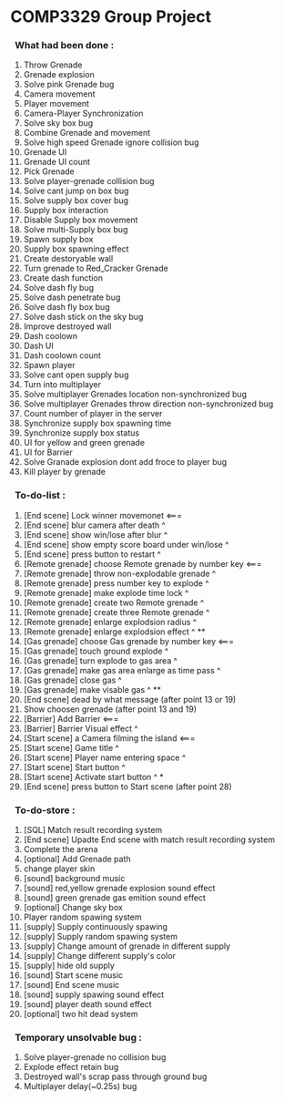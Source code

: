# COMP3329 Group Project
### &nbsp;&nbsp;What had been done :
1. Throw Grenade 
2. Grenade explosion
3. Solve pink Grenade bug
4. Camera movement
5. Player movement
6. Camera-Player Synchronization
7. Solve sky box bug 
8. Combine Grenade and movement
9. Solve high speed Grenade ignore collision bug
10. Grenade UI
11. Grenade UI count
12. Pick Grenade
13. Solve player-grenade collision bug
14. Solve cant jump on box bug
15. Solve supply box cover bug 
16. Supply box interaction
17. Disable Supply box movement
18. Solve multi-Supply box bug
19. Spawn supply box
20. Supply box spawning effect
21. Create destoryable wall
22. Turn grenade to Red_Cracker Grenade
23. Create dash function
24. Solve dash fly bug
25. Solve dash penetrate bug
26. Solve dash fly box bug
27. Solve dash stick on the sky bug
28. Improve destroyed wall
29. Dash coolown
30. Dash UI
31. Dash coolown count
32. Spawn player
33. Solve cant open supply bug
34. Turn into multiplayer
35. Solve multiplayer Grenades location non-synchronized bug 
36. Solve multiplayer Grenades throw direction non-synchronized bug 
37. Count number of player in the server 
38. Synchronize supply box spawning time
39. Synchronize supply box status
40. UI for yellow and green grenade
41. UI for Barrier
42. Solve Granade explosion dont add froce to player bug
43. Kill player by grenade

### &nbsp;&nbsp;To-do-list :
1. [End scene] Lock winner movemonet <===
2. [End scene] blur camera after death ^
3. [End scene] show win/lose after blur ^
4. [End scene] show empty score board under win/lose ^
5. [End scene] press button to restart ^
6. [Remote grenade] choose Remote grenade by number key <===
7. [Remote grenade] throw non-explodable grenade ^
8. [Remote grenade] press number key to explode ^
9. [Remote grenade] make explode time lock ^
10. [Remote grenade] create two Remote grenade ^
11. [Remote grenade] create three Remote grenade ^
12. [Remote grenade] enlarge explodsion radius ^
13. [Remote grenade] enlarge explodsion effect ^ **
14. [Gas grenade] choose Gas grenade by number key <===
15. [Gas grenade] touch ground explode ^
16. [Gas grenade] turn explode to gas area ^
17. [Gas grenade] make gas area enlarge as time pass ^
18. [Gas grenade] close gas ^
19. [Gas grenade] make visable gas ^ **
20. [End scene] dead by what message (after point 13 or 19)
21. Show choosen grenade (after point 13 and 19)
22. [Barrier] Add Barrier <===
23. [Barrier] Barrier Visual effect ^
24. [Start scene] a Camera filming the island <===
25. [Start scene] Game title ^
26. [Start scene] Player name entering space ^
27. [Start scene] Start button ^
28. [Start scene] Activate start button ^ * 
29. [End scene] press button to Start scene (after point 28)

### &nbsp;&nbsp;To-do-store :
1. [SQL] Match result recording system 
13. [End scene] Upadte End scene with match result recording system 
14. Complete the arena 
15. [optional] Add Grenade path 
16. change player skin 
17. [sound] background music
18. [sound] red,yellow grenade explosion sound effect
19. [sound] green grenade gas emition sound effect 
21. [optional] Change sky box 
22. Player random spawing system 
23. [supply] Supply continuously spawing 
24. [supply] Supply random spawing system 
25. [supply] Change amount of grenade in different supply 
26. [supply] Change different supply's color 
27. [supply] hide old supply 
28. [sound] Start scene music 
29. [sound] End scene music 
31. [sound] supply spawing sound effect 
32. [sound] player death sound effect
33. [optional] two hit dead system

### &nbsp;&nbsp;Temporary unsolvable bug :
1. Solve player-grenade no collision bug
2. Explode effect retain bug
3. Destroyed wall's scrap pass through ground bug 
4. Multiplayer delay(~0.25s) bug

